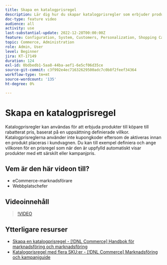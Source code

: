 ```yaml
---
title: Skapa en katalogprisregel
description: Lär dig hur du skapar katalogprisregler som erbjuder produkter till köpare till ett rabatterat pris baserat på en uppsättning definierade villkor.
doc-type: feature video
audience: all
activity: use
last-substantial-update: 2022-12-28T00:00:00Z
feature: Configuration, System, Customers, Personalization, Shopping Cart, Price Rules
topic: Commerce, Administration
role: Admin, User
level: Beginner
jira: KT-17149
duration: 124
exl-id: 0bdbedb1-5aa8-44ba-aef1-6e5cf06d35ce
source-git-commit: c3f992e4ec71632629500adc7c0b8f2feef34364
workflow-type: tm+mt
source-wordcount: '135'
ht-degree: 0%

---
```


# Skapa en katalogprisregel

Katalogprisregler kan användas för att erbjuda produkter till köpare till rabatterat pris, baserat på en uppsättning definierade villkor. Katalogprisreglerna använder inte kupongkoder eftersom de aktiveras innan en produkt placeras i kundvagnen. Du kan till exempel definiera och ange villkoren för en prisregel som när den är uppfylld automatiskt visar produkter med ett särskilt eller kampanjpris.

## Vem är den här videon till?

- eCommerce-marknadsförare
- Webbplatschefer

## Videoinnehåll

>[!VIDEO](https://video.tv.adobe.com/v/343834?quality=12&learn=on)

## Ytterligare resurser

- [Skapa en katalogprisregel - [!DNL Commerce] Handbok för marknadsföring och marknadsföring](https://experienceleague.adobe.com/docs/commerce-admin/marketing/promotions/catalog-rules/price-rules-catalog-create.html)
- [Katalogprisregel med flera SKU:er - [!DNL Commerce] Marknadsföring och kampanjguide](https://experienceleague.adobe.com/docs/commerce-admin/marketing/promotions/catalog-rules/price-rule-multiple-sku.html)

